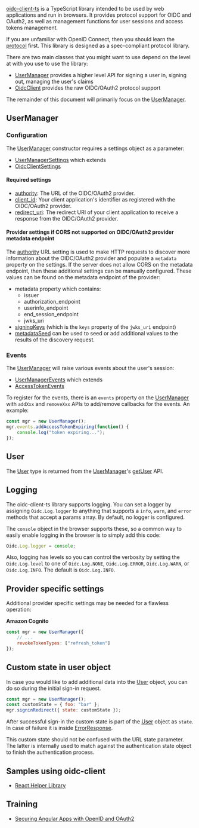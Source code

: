 [oidc-client-ts](https://github.com/authts/oidc-client-ts) is a TypeScript library intended to be used by web applications and run in browsers. It provides protocol support for OIDC and OAuth2, as well as management functions for user sessions and access tokens management.

If you are unfamiliar with OpenID Connect, then you should learn the [protocol](https://openid.net/specs/openid-connect-core-1_0.html) first. This library is designed as a spec-compliant protocol library.

There are two main classes that you might want to use depend on the level at with you use to use the library:

- [UserManager](classes/UserManager.html) provides a higher level API for signing a user in, signing out, managing the user's claims
- [OidcClient](classes/OidcClient.html) provides the raw OIDC/OAuth2 protocol support

The remainder of this document will primarily focus on the [UserManager](classes/UserManager.html).


## UserManager

### Configuration

The [UserManager](classes/UserManager.html) constructor requires a settings object as a parameter:

- [UserManagerSettings](interfaces/UserManagerSettings.html) which extends
- [OidcClientSettings](interfaces/OidcClientSettings.html)

#### Required settings
* [authority](interfaces/OidcClientSettings.html#authority): The URL of the OIDC/OAuth2 provider.
* [client_id](interfaces/OidcClientSettings.html#client_id): Your client application's identifier as registered with the OIDC/OAuth2 provider.
* [redirect_uri](interfaces/OidcClientSettings.html#redirect_uri): The redirect URI of your client application to receive a response from the OIDC/OAuth2 provider.

#### Provider settings if CORS not supported on OIDC/OAuth2 provider metadata endpoint
The [authority](interfaces/OidcClientSettings.html#authority) URL setting is used to make HTTP requests to discover more information about the OIDC/OAuth2 provider and populate a `metadata` property on the settings. If the server does not allow CORS on the metadata endpoint, then these additional settings can be manually configured. These values can be found on the metadata endpoint of the provider:
- metadata property which contains:
   - issuer
   - authorization_endpoint
   - userinfo_endpoint
   - end_session_endpoint
   - jwks_uri
- [signingKeys](interfaces/UserManagerSettings.html#signingKeys) (which is the `keys` property of the `jwks_uri` endpoint)
- [metadataSeed](interfaces/UserManagerSettings.html#metadataSeed) can be used to seed or add additional values to the results of the discovery request.

### Events
The [UserManager](classes/UserManager.html) will raise various events about the user's session:

- [UserManagerEvents](classes/UserManagerEvents.html) which extends
- [AccessTokenEvents](classes/AccessTokenEvents.html)

To register for the events, there is an `events` property on the [UserManager](classes/UserManager.html) with `addXxx` and `removeXxx` APIs to add/remove callbacks for the events. An example:

```javascript
const mgr = new UserManager();
mgr.events.addAccessTokenExpiring(function() {
    console.log("token expiring...");
});
```


## User
The [User](classes/User.html) type is returned from the [UserManager](classes/UserManager.html)'s [getUser](classes/UserManager.html#getUser) API.


## Logging
The oidc-client-ts library supports logging. You can set a logger by assigning `Oidc.Log.logger` to anything that supports a `info`, `warn`, and `error` methods that accept a params array. By default, no logger is configured.

The `console` object in the browser supports these, so a common way to easily enable logging in the browser is to simply add this code:

```javascript
Oidc.Log.logger = console;
```

Also, logging has levels so you can control the verbosity by setting the `Oidc.Log.level` to one of `Oidc.Log.NONE`, `Oidc.Log.ERROR`, `Oidc.Log.WARN`, or `Oidc.Log.INFO`. The default is `Oidc.Log.INFO`.


## Provider specific settings
Additional provider specific settings may be needed for a flawless operation:

**Amazon Cognito**
```javascript
const mgr = new UserManager({
    // ...
    revokeTokenTypes: ["refresh_token"]
});
```


## Custom state in user object
In case you would like to add additional data into the [User](classes/User.html) object, you can do so during the initial sign-in request.

```javascript
const mgr = new UserManager();
const customState = { foo: "bar" };
mgr.signinRedirect({ state: customState });
```

After successful sign-in the custom state is part of the [User](classes/User.html#state) object as `state`. In case of failure it is inside [ErrorResponse](classes/ErrorResponse.html#state).

This custom state should not be confused with the URL state parameter. The latter is internally used to match against the authentication state object to finish the authentication process.


## Samples using oidc-client

- [React Helper Library](https://github.com/authts/react-oidc-context)


## Training

- [Securing Angular Apps with OpenID and OAuth2](https://noyes.me/ng-openid-oauth2)
